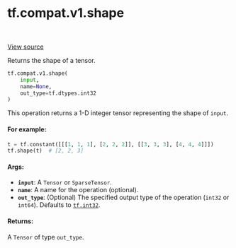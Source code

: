 <div itemscope itemtype="http://developers.google.com/ReferenceObject">
<meta itemprop="name" content="tf.compat.v1.shape" />
<meta itemprop="path" content="Stable" />
</div>

# tf.compat.v1.shape

<!-- Insert buttons and diff -->

<table class="tfo-notebook-buttons tfo-api" align="left">
</table>

<a target="_blank" href="/code/stable/tensorflow/python/ops/array_ops.py">View source</a>



Returns the shape of a tensor.

``` python
tf.compat.v1.shape(
    input,
    name=None,
    out_type=tf.dtypes.int32
)
```



<!-- Placeholder for "Used in" -->

This operation returns a 1-D integer tensor representing the shape of `input`.

#### For example:



```python
t = tf.constant([[[1, 1, 1], [2, 2, 2]], [[3, 3, 3], [4, 4, 4]]])
tf.shape(t)  # [2, 2, 3]
```

#### Args:


* <b>`input`</b>: A `Tensor` or `SparseTensor`.
* <b>`name`</b>: A name for the operation (optional).
* <b>`out_type`</b>: (Optional) The specified output type of the operation (`int32`
or `int64`). Defaults to <a href="../../../tf.md#int32"><code>tf.int32</code></a>.


#### Returns:

A `Tensor` of type `out_type`.


